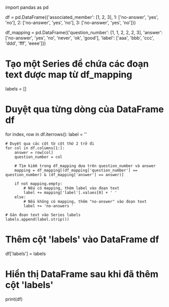import pandas as pd

df = pd.DataFrame({'associated_member': [1, 2, 3], 1: ['no-answer', 'yes', 'no'], 2: ['no-answer', 'yes', 'no'], 3: ['no-answer', 'yes', 'no']})

df_mapping = pd.DataFrame({'question_number': [1, 1, 2, 2, 2, 3], 'answer': ['no-answer', 'yes', 'no', 'never', 'ok', 'good'], 'label': ['aaa', 'bbb', 'ccc', 'ddd', 'fff', 'eeee']})

# Tạo một Series để chứa các đoạn text được map từ df_mapping
labels = []

# Duyệt qua từng dòng của DataFrame df
for index, row in df.iterrows():
    label = ''
    
    # Duyệt qua các cột từ cột thứ 2 trở đi
    for col in df.columns[1:]:
        answer = row[col]
        question_number = col
        
        # Tìm kiếm trong df_mapping dựa trên question_number và answer
        mapping = df_mapping[(df_mapping['question_number'] == question_number) & (df_mapping['answer'] == answer)]
        
        if not mapping.empty:
            # Nếu có mapping, thêm label vào đoạn text
            label += mapping['label'].values[0] + ' '
        else:
            # Nếu không có mapping, thêm "no-answer" vào đoạn text
            label += 'no-answers '
    
    # Gán đoạn text vào Series labels
    labels.append(label.strip())

# Thêm cột 'labels' vào DataFrame df
df['labels'] = labels

# Hiển thị DataFrame sau khi đã thêm cột 'labels'
print(df)

